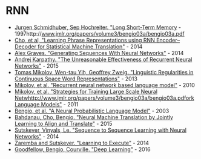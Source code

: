 # RNN

- [Jurgen Schmidhuber, Sep Hochreiter. "Long Short-Term Memory](https://www.bioinf.jku.at/publications/older/2604.pdf) - 1997http://www.jmlr.org/papers/volume3/bengio03a/bengio03a.pdf
- [Cho, et al, "Learning Phrase Representations using RNN Encoder–Decoder for Statistical Machine Translation"](https://www.aclweb.org/anthology/D14-1179) - 2014
- [Alex Graves. "Generating Sequences With Neural Networks"](https://arxiv.org/pdf/1308.0850.pdf) - 2014
- [Andrej Karpathy. "The Unreasonable Effectiveness of Recurrent Neural Networks"](http://karpathy.github.io/2015/05/21/rnn-effectiveness/) - 2015
- [Tomas Mikolov, Wen-tau Yih, Geoffrey Zweig. "Linguistic Regularities in Continuous Space Word Representations"](https://www.aclweb.org/anthology/N13-1090) - 2013
- [Mikolov, et al. "Recurrent neural network based language model"](https://www.fit.vutbr.cz/research/groups/speech/publi/2010/mikolov_interspeech2010_IS100722.pdf) - 2010
- [Mikolov, et al. "Strategies for Training Large Scale Neural Netwhttp://www.jmlr.org/papers/volume3/bengio03a/bengio03a.pdforkLanguage Models"](https://www.microsoft.com/en-us/research/wp-content/uploads/2011/12/ASRU-2011.pdf) - 2011
- [Bengio, et al. "A Neural Probabilistic Language Model"](http://www.jmlr.org/papers/volume3/bengio03a/bengio03a.pdf) - 2003
- [Bahdanau, Cho, Bengio. "Neural Machine Translation by Jointly Learning to Align and Translate"](https://arxiv.org/pdf/1409.0473.pdf) - 2015
- [Sutskever, Vinyals, Le. "Sequence to Sequence Learning with Neural Networks"](https://arxiv.org/abs/1409.3215) - 2014
- [Zaremba and Sutskever. "Learning to Execute"](https://arxiv.org/abs/1410.4615) - 2014
- [Goodfellow, Bengio, Courville. "Deep Learning"](https://www.deeplearningbook.org/) - 2016
